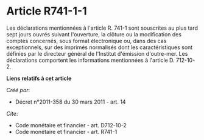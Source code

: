 # Article R741-1-1

Les déclarations mentionnées à l'article R. 741-1 sont souscrites au plus tard sept jours ouvrés suivant l'ouverture, la
clôture ou la modification des comptes concernés, sous format électronique ou, dans des cas exceptionnels, sur des imprimés
normalisés dont les caractéristiques sont définies par le directeur général de l'Institut d'émission d'outre-mer. Les
déclarations comportent les informations mentionnées à l'article D. 712-10-2.

**Liens relatifs à cet article**

_Créé par_:

  - Décret n°2011-358 du 30 mars 2011 - art. 14

_Cite_:

  - Code monétaire et financier - art. D712-10-2
  - Code monétaire et financier - art. R741-1
